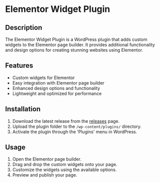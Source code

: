 # Elementor Widget Plugin

## Description

The Elementor Widget Plugin is a WordPress plugin that adds custom widgets to the Elementor page builder. It provides additional functionality and design options for creating stunning websites using Elementor.

## Features

- Custom widgets for Elementor
- Easy integration with Elementor page builder
- Enhanced design options and functionality
- Lightweight and optimized for performance

## Installation

1. Download the latest release from the [releases](https://github.com/BartoSzulc/WooGalleryElementor/releases) page.
2. Upload the plugin folder to the `/wp-content/plugins/` directory.
3. Activate the plugin through the 'Plugins' menu in WordPress.

## Usage

1. Open the Elementor page builder.
2. Drag and drop the custom widgets onto your page.
3. Customize the widgets using the available options.
4. Preview and publish your page.
